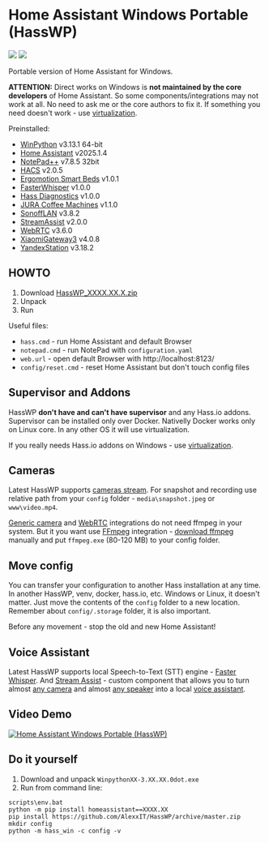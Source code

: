 # Home Assistant Windows Portable (HassWP)

![](https://img.shields.io/github/stars/AlexxIT/HassWP?style=flat-square&logo=github) 
![](https://img.shields.io/github/downloads/AlexxIT/HassWP/total?color=blue&style=flat-square&logo=github)  

Portable version of Home Assistant for Windows.

**ATTENTION:** Direct works on Windows is **not maintained by the core developers** of Home Assistant. So some components/integrations may not work at all. No need to ask me or the core authors to fix it. If something you need doesn't work - use [virtualization](https://www.home-assistant.io/installation/windows).

Preinstalled:

- [WinPython](https://winpython.github.io/) v3.13.1 64-bit
- [Home Assistant](https://www.home-assistant.io/) v2025.1.4
- [NotePad++](https://notepad-plus-plus.org/) v7.8.5 32bit
- [HACS](https://hacs.xyz/) v2.0.5
- [Ergomotion Smart Beds](https://github.com/AlexxIT/Ergomotion) v1.0.1
- [FasterWhisper](https://github.com/AlexxIT/FasterWhisper) v1.0.0
- [Hass Diagnostics](https://github.com/AlexxIT/HassDiagnostics) v1.0.0
- [JURA Coffee Machines](https://github.com/AlexxIT/Jura) v1.1.0
- [SonoffLAN](https://github.com/AlexxIT/SonoffLAN) v3.8.2
- [StreamAssist](https://github.com/AlexxIT/StreamAssist) v2.0.0
- [WebRTC](https://github.com/AlexxIT/WebRTC) v3.6.0
- [XiaomiGateway3](https://github.com/AlexxIT/XiaomiGateway3) v4.0.8
- [YandexStation](https://github.com/AlexxIT/YandexStation) v3.18.2

## HOWTO

1. Download [HassWP_XXXX.XX.X.zip](https://github.com/AlexxIT/HassWP/releases/latest)
2. Unpack
3. Run

Useful files:

- `hass.cmd` - run Home Assistant and default Browser
- `notepad.cmd` - run NotePad with `configuration.yaml`
- `web.url` - open default Browser with http://localhost:8123/
- `config/reset.cmd` - reset Home Assistant but don't touch config files

## Supervisor and Addons

HassWP **don't have and can't have supervisor** and any Hass.io addons. Supervisor can be installed only over Docker. Nativelly Docker works only on Linux core. In any other OS it will use virtualization.

If you really needs Hass.io addons on Windows - use [virtualization](https://www.home-assistant.io/installation/windows).

## Cameras

Latest HassWP supports [cameras stream](https://www.home-assistant.io/integrations/camera/). For snapshot and recording use relative path from your `config` folder - `media\snapshot.jpeg` or `www\video.mp4`.

[Generic camera](https://www.home-assistant.io/integrations/generic/) and [WebRTC](https://github.com/AlexxIT/WebRTC) integrations do not need ffmpeg in your system. But it you want use [FFmpeg](https://www.home-assistant.io/integrations/ffmpeg/) integration - [download ffmpeg](https://ffmpeg.org/download.html) manually and put `ffmpeg.exe` (80-120 MB) to your config folder.

## Move config

You can transfer your configuration to another Hass installation at any time. In another HassWP, venv, docker, hass.io, etc. Windows or Linux, it doesn't matter. Just move the contents of the `config` folder to a new location. Remember about `config/.storage` folder, it is also important.

Before any movement - stop the old and new Home Assistant!

## Voice Assistant

Latest HassWP supports local Speech-to-Text (STT) engine - [Faster Whisper](https://github.com/AlexxIT/FasterWhisper). And [Stream Assist](https://github.com/AlexxIT/StreamAssist) - custom component that allows you to turn almost [any camera](https://www.home-assistant.io/integrations/#camera) and almost [any speaker](https://www.home-assistant.io/integrations/#media-player) into a local [voice assistant](https://www.home-assistant.io/integrations/#voice).

## Video Demo

[![Home Assistant Windows Portable (HassWP)](https://img.youtube.com/vi/GFw3J3Jbuas/mqdefault.jpg)](https://www.youtube.com/watch?v=GFw3J3Jbuas)

## Do it yourself

1. Download and unpack `WinpythonXX-3.XX.XX.0dot.exe`
2. Run from command line:

```
scripts\env.bat
python -m pip install homeassistant==XXXX.XX
pip install https://github.com/AlexxIT/HassWP/archive/master.zip
mkdir config
python -m hass_win -c config -v
```
